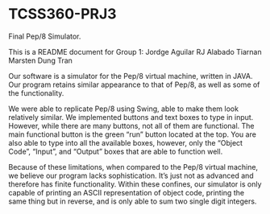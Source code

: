 # TCSS360-PRJ3
Final Pep/8 Simulator.

This is a README document for Group 1:
Jordge Aguilar
RJ Alabado
Tiarnan Marsten
Dung Tran

Our software is a simulator for the Pep/8 virtual machine, written in JAVA. Our program retains similar appearance to that of Pep/8, as well as some of the functionality.

We were able to replicate Pep/8 using Swing, able to make them look relatively similar. We implemented buttons and text boxes to type in input. However, while there are many buttons, not all of them are functional. The main functional button is the green “run” button located at the top. You are also able to type into all the available boxes, however, only the “Object Code”, “Input”, and “Output” boxes that are able to function well.

Because of these limitations, when compared to the Pep/8 virtual machine, we believe our program lacks sophistication. It’s just not as advanced and therefore has finite functionality. Within these confines, our simulator is only capable of printing an ASCII representation of object code, printing the same thing but in reverse, and is only able to sum two single digit integers.
